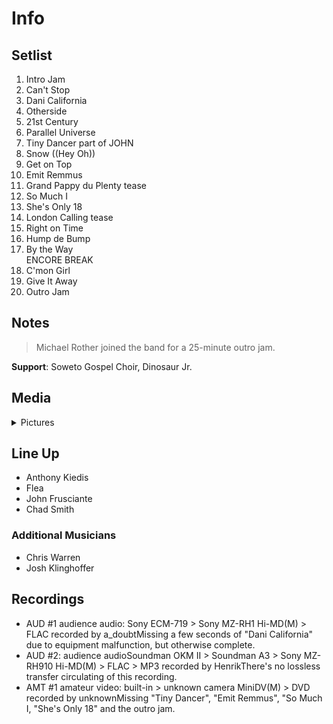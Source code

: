 # Info

## Setlist

1. Intro Jam
2. Can't Stop
3. Dani California
4. Otherside
5. 21st Century
6. Parallel Universe
7. Tiny Dancer part of JOHN
8. Snow ((Hey Oh))
9. Get on Top
10. Emit Remmus
11. Grand Pappy du Plenty tease
12. So Much I
13. She's Only 18
14. London Calling tease
15. Right on Time
16. Hump de Bump
17. By the Way
<br> ENCORE BREAK
18. C'mon Girl
19. Give It Away
20. Outro Jam

## Notes

> Michael Rother joined the band for a 25-minute outro jam.

**Support**: Soweto Gospel Choir, Dinosaur Jr.

## Media 

<details>
  <summary>Pictures</summary>
  <!--<img alt="Setlist" title="Setlist" src="_.jpg" height="200" />
  <img alt="Clipping" title="Clipping" src="_.jpg" height="200" />
  <img alt="Flyer" title="Flyer" src="_.jpg" height="200" />-->
</details>

## Line Up

* Anthony Kiedis
* Flea
* John Frusciante
* Chad Smith

### Additional Musicians

* Chris Warren  
* Josh Klinghoffer

## Recordings

* AUD #1 audience audio: Sony ECM-719 > Sony MZ-RH1 Hi-MD(M) > FLAC recorded by a_doubtMissing a few seconds of "Dani California" due to equipment malfunction, but otherwise complete.
* AUD #2: audience audioSoundman OKM II > Soundman A3 > Sony MZ-RH910 Hi-MD(M) > FLAC > MP3 recorded by HenrikThere's no lossless transfer circulating of this recording.  
* AMT #1 amateur video: built-in > unknown camera MiniDV(M) > DVD recorded by unknownMissing "Tiny Dancer", "Emit Remmus", "So Much I, "She's Only 18" and the outro jam.
